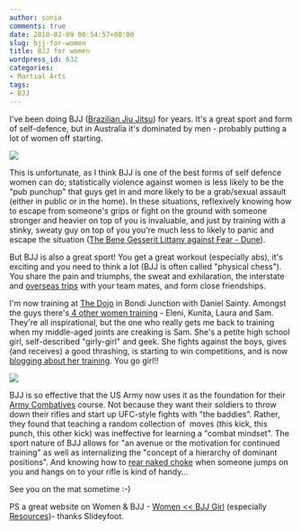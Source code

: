 ```yaml
---
author: sonia
comments: true
date: 2010-02-09 00:54:57+00:00
slug: bjj-for-women
title: BJJ for women
wordpress_id: 632
categories:
- Martial Arts
tags:
- BJJ
---
```


I've been doing BJJ ([Brazilian Jiu Jitsu](http://en.wikipedia.org/wiki/Bjj)) for years. It's a great sport and form of self-defence, but in Australia it's dominated by men - probably putting a lot of women off starting.

![](http://bondidojo.squarespace.com/storage/sam_gaz.jpg?__SQUARESPACE_CACHEVERSION=1264462596474)

This is unfortunate, as I think BJJ is one of the best forms of self defence women can do; statistically violence against women is less likely to be the "pub punchup" that guys get in and more likely to be a grab/sexual assault (either in public or in the home). In these situations, reflexively knowing how to escape from someone's grips or fight on the ground with someone stronger and heavier on top of you is invaluable, and just by training with a stinky, sweaty guy on top of you you're much less to likely to panic and escape the situation ([The Bene Gesserit Littany against Fear - Dune](http://www.coker.com.au/russell/books/dune.html)).

But BJJ is also a great sport! You get a great workout (especially abs), it's exciting and you need to think a lot (BJJ is often called "physical chess"). You share the pain and triumphs, the sweat and exhilaration, the interstate and [overseas trips](http://www.bondidojo.com.au/the-dojo-news/bondi-junction-team-victorious-at-cbjje-asian-cup.html) with your team mates, and form close friendships.

I'm now training at [The Dojo](http://www.bondidojo.com.au/) in Bondi Junction with Daniel Sainty. Amongst the guys there's[ 4 other women training](http://www.bondidojo.com.au/the-dojo-news/girls-can-train-too.html) - Eleni, Kunita, Laura and Sam. They're all inspirational, but the one who really gets me back to training when my middle-aged joints are creaking is Sam. She's a petite high school girl, self-described "girly-girl" and geek. She fights against the boys, gives (and receives) a good thrashing, is starting to win competitions, and is now [blogging about her training](http://www.bondidojo.com.au/samantha-khavin/). You go girl!!

![](http://bondidojo.squarespace.com/storage/sam_medal.jpg?__SQUARESPACE_CACHEVERSION=1264462578965)

BJJ is so effective that the US Army now uses it as the foundation for their [Army Combatives](http://en.wikipedia.org/wiki/United_States_Army_Combatives_School) course. Not because they want their soldiers to throw down their rifles and start up UFC-style fights with "the baddies". Rather, they found that teaching a random collection of  moves (this kick, this punch, this other kick) was ineffective for learning a "combat mindset". The sport nature of BJJ allows for "an avenue or the motivation for continued training" as well as internalizing the "concept of a hierarchy of dominant positions". And knowing how to [rear naked choke](http://www.youtube.com/watch?v=AfvVGa6OzLw) when someone jumps on you and hangs on to your rifle is kind of handy...

See you on the mat sometime :-)

PS a great website on Women & BJJ - [Women << BJJ Girl](http://bjjgrrl.wordpress.com/women/) (especially [Resources](http://bjjgrrl.wordpress.com/women/women-resources/))- thanks Slideyfoot.
